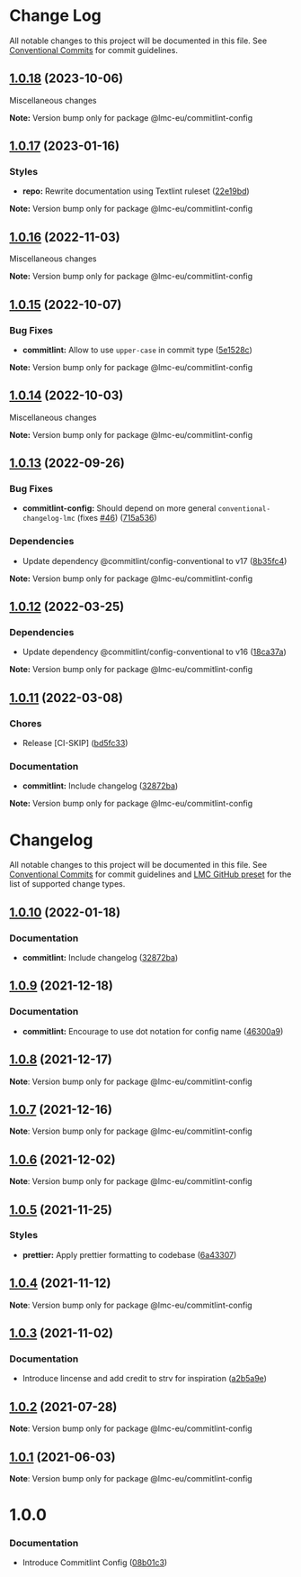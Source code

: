 # Change Log

All notable changes to this project will be documented in this file.
See [Conventional Commits](https://conventionalcommits.org) for commit guidelines.

<a name="1.0.18"></a>

## [1.0.18](https://github.com/lmc-eu/code-quality-tools/compare/@lmc-eu/commitlint-config@1.0.17...@lmc-eu/commitlint-config@1.0.18) (2023-10-06)

Miscellaneous changes

**Note:** Version bump only for package @lmc-eu/commitlint-config

<a name="1.0.17"></a>

## [1.0.17](https://github.com/lmc-eu/code-quality-tools/compare/@lmc-eu/commitlint-config@1.0.16...@lmc-eu/commitlint-config@1.0.17) (2023-01-16)

### Styles

- **repo:** Rewrite documentation using Textlint ruleset ([22e19bd](https://github.com/lmc-eu/code-quality-tools/commit/22e19bd))

**Note:** Version bump only for package @lmc-eu/commitlint-config

<a name="1.0.16"></a>

## [1.0.16](https://github.com/lmc-eu/code-quality-tools/compare/@lmc-eu/commitlint-config@1.0.15...@lmc-eu/commitlint-config@1.0.16) (2022-11-03)

Miscellaneous changes

**Note:** Version bump only for package @lmc-eu/commitlint-config

<a name="1.0.15"></a>

## [1.0.15](https://github.com/lmc-eu/code-quality-tools/compare/@lmc-eu/commitlint-config@1.0.14...@lmc-eu/commitlint-config@1.0.15) (2022-10-07)

### Bug Fixes

- **commitlint:** Allow to use `upper-case` in commit type ([5e1528c](https://github.com/lmc-eu/code-quality-tools/commit/5e1528c))

**Note:** Version bump only for package @lmc-eu/commitlint-config

<a name="1.0.14"></a>

## [1.0.14](https://github.com/lmc-eu/code-quality-tools/compare/@lmc-eu/commitlint-config@1.0.13...@lmc-eu/commitlint-config@1.0.14) (2022-10-03)

Miscellaneous changes

**Note:** Version bump only for package @lmc-eu/commitlint-config

<a name="1.0.13"></a>

## [1.0.13](https://github.com/lmc-eu/code-quality-tools/compare/@lmc-eu/commitlint-config@1.0.12...@lmc-eu/commitlint-config@1.0.13) (2022-09-26)

### Bug Fixes

- **commitlint-config:** Should depend on more general `conventional-changelog-lmc` (fixes [#46](https://github.com/lmc-eu/code-quality-tools/issues/46)) ([715a536](https://github.com/lmc-eu/code-quality-tools/commit/715a536))

### Dependencies

- Update dependency @commitlint/config-conventional to v17 ([8b35fc4](https://github.com/lmc-eu/code-quality-tools/commit/8b35fc4))

**Note:** Version bump only for package @lmc-eu/commitlint-config

<a name="1.0.12"></a>

## [1.0.12](https://github.com/lmc-eu/code-quality-tools/compare/@lmc-eu/commitlint-config@1.0.11...@lmc-eu/commitlint-config@1.0.12) (2022-03-25)

### Dependencies

- Update dependency @commitlint/config-conventional to v16 ([18ca37a](https://github.com/lmc-eu/code-quality-tools/commit/18ca37a))

**Note:** Version bump only for package @lmc-eu/commitlint-config

<a name="1.0.11"></a>

## [1.0.11](https://github.com/lmc-eu/code-quality-tools/compare/@lmc-eu/commitlint-config@1.0.9...@lmc-eu/commitlint-config@1.0.11) (2022-03-08)

### Chores

- Release [CI-SKIP] ([bd5fc33](https://github.com/lmc-eu/code-quality-tools/commit/bd5fc33))

### Documentation

- **commitlint:** Include changelog ([32872ba](https://github.com/lmc-eu/code-quality-tools/commit/32872ba))

**Note:** Version bump only for package @lmc-eu/commitlint-config

# Changelog

All notable changes to this project will be documented in this file.
See [Conventional Commits](https://conventionalcommits.org) for commit guidelines and [LMC GitHub preset](https://github.com/lmc-eu/code-quality-tools/tree/main/packages/conventional-changelog-lmc-github) for the list of supported change types.

<a name="1.0.10"></a>

## [1.0.10](https://github.com/lmc-eu/code-quality-tools/compare/@lmc-eu/commitlint-config@1.0.9...@lmc-eu/commitlint-config@1.0.10) (2022-01-18)

### Documentation

- **commitlint:** Include changelog ([32872ba](https://github.com/lmc-eu/code-quality-tools/commit/32872ba))

<a name="1.0.9"></a>

## [1.0.9](https://github.com/lmc-eu/code-quality-tools/compare/@lmc-eu/commitlint-config@1.0.8...@lmc-eu/commitlint-config@1.0.9) (2021-12-18)

### Documentation

- **commitlint:** Encourage to use dot notation for config name ([46300a9](https://github.com/lmc-eu/code-quality-tools/commit/46300a9))

<a name="1.0.8"></a>

## [1.0.8](https://github.com/lmc-eu/code-quality-tools/compare/@lmc-eu/commitlint-config@1.0.7...@lmc-eu/commitlint-config@1.0.8) (2021-12-17)

**Note**: Version bump only for package @lmc-eu/commitlint-config

<a name="1.0.7"></a>

## [1.0.7](https://github.com/lmc-eu/code-quality-tools/compare/@lmc-eu/commitlint-config@1.0.6...@lmc-eu/commitlint-config@1.0.7) (2021-12-16)

**Note**: Version bump only for package @lmc-eu/commitlint-config

<a name="1.0.6"></a>

## [1.0.6](https://github.com/lmc-eu/code-quality-tools/compare/@lmc-eu/commitlint-config@1.0.5...@lmc-eu/commitlint-config@1.0.6) (2021-12-02)

**Note**: Version bump only for package @lmc-eu/commitlint-config

<a name="1.0.5"></a>

## [1.0.5](https://github.com/lmc-eu/code-quality-tools/compare/@lmc-eu/commitlint-config@1.0.4...@lmc-eu/commitlint-config@1.0.5) (2021-11-25)

### Styles

- **prettier:** Apply prettier formatting to codebase ([6a43307](https://github.com/lmc-eu/code-quality-tools/commit/6a43307))

<a name="1.0.4"></a>

## [1.0.4](https://github.com/lmc-eu/code-quality-tools/compare/@lmc-eu/commitlint-config@1.0.3...@lmc-eu/commitlint-config@1.0.4) (2021-11-12)

**Note**: Version bump only for package @lmc-eu/commitlint-config

<a name="1.0.3"></a>

## [1.0.3](https://github.com/lmc-eu/code-quality-tools/compare/@lmc-eu/commitlint-config@1.0.2...@lmc-eu/commitlint-config@1.0.3) (2021-11-02)

### Documentation

- Introduce lincense and add credit to strv for inspiration ([a2b5a9e](https://github.com/lmc-eu/code-quality-tools/commit/a2b5a9e))

<a name="1.0.2"></a>

## [1.0.2](https://github.com/lmc-eu/code-quality-tools/compare/@lmc-eu/commitlint-config@1.0.1...@lmc-eu/commitlint-config@1.0.2) (2021-07-28)

**Note**: Version bump only for package @lmc-eu/commitlint-config

<a name="1.0.1"></a>

## [1.0.1](https://github.com/lmc-eu/code-quality-tools/compare/@lmc-eu/commitlint-config@1.0.0...@lmc-eu/commitlint-config@1.0.1) (2021-06-03)

**Note**: Version bump only for package @lmc-eu/commitlint-config

<a name="1.0.0"></a>

# 1.0.0

### Documentation

- Introduce Commitlint Config ([08b01c3](https://github.com/lmc-eu/code-quality-tools/commit/08b01c3))
